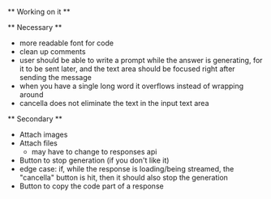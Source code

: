 ** Working on it **

** Necessary **

- more readable font for code
- clean up comments
- user should be able to write a prompt while the answer is generating, for it to be sent later, and the text area should be focused right after sending the message
- when you have a single long word it overflows instead of wrapping around
- cancella does not eliminate the text in the input text area

** Secondary **

- Attach images
- Attach files
    - may have to change to responses api
- Button to stop generation (if you don't like it)
- edge case: if, while the response is loading/being streamed, the "cancella" button is hit, then it should also stop the generation
- Button to copy the code part of a response